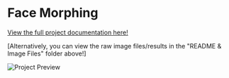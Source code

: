 # Face Morphing

[View the full project documentation here!](https://www.notion.so/Face-Morphing-0b168dfd720b4375be585ff6ede90d81)

[Alternatively, you can view the raw image files/results in the "README & Image Files" folder above!]

![Project Preview](Face%20Morphing%200b168dfd720b4375be585ff6ede90d81/morphseq.gif)
